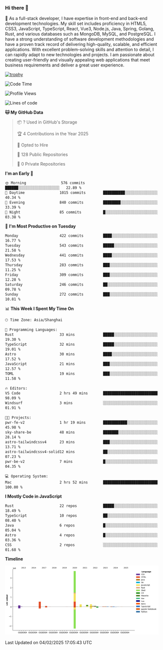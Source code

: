 ### Hi there 👋

🌱 As a full-stack developer, I have expertise in front-end and back-end development technologies. My skill set includes proficiency in HTML5, CSS3, JavaScript, TypeScript, React, Vue3, Node.js, Java, Spring, Golang, Rust, and various databases such as MongoDB, MySQL, and PostgreSQL. I have a strong understanding of software development methodologies and have a proven track record of delivering high-quality, scalable, and efficient applications. With excellent problem-solving skills and attention to detail, I can rapidly adapt to new technologies and projects. I am passionate about creating user-friendly and visually appealing web applications that meet business requirements and deliver a great user experience.

[![trophy](https://github-profile-trophy.vercel.app/?username=elton&rank=SECRET,SSS,SS,S,AAA,AA,A&theme=onedark&no-frame=true&margin-w=10)](https://github.com/ryo-ma/github-profile-trophy)

<!--START_SECTION:waka-->
![Code Time](http://img.shields.io/badge/Code%20Time-1%2C430%20hrs%201%20min-blue)

![Profile Views](http://img.shields.io/badge/Profile%20Views-0-blue)

![Lines of code](https://img.shields.io/badge/From%20Hello%20World%20I%27ve%20Written-5.6%20million%20lines%20of%20code-blue)

**🐱 My GitHub Data** 

> 📦 ? Used in GitHub's Storage 
 > 
> 🏆 4 Contributions in the Year 2025
 > 
> 💼 Opted to Hire
 > 
> 📜 128 Public Repositories 
 > 
> 🔑 0 Private Repositories 
 > 
**I'm an Early 🐤** 

```text
🌞 Morning                576 commits         ██████░░░░░░░░░░░░░░░░░░░   22.89 % 
🌆 Daytime                1015 commits        ██████████░░░░░░░░░░░░░░░   40.34 % 
🌃 Evening                840 commits         ████████░░░░░░░░░░░░░░░░░   33.39 % 
🌙 Night                  85 commits          █░░░░░░░░░░░░░░░░░░░░░░░░   03.38 % 
```
📅 **I'm Most Productive on Tuesday** 

```text
Monday                   422 commits         ████░░░░░░░░░░░░░░░░░░░░░   16.77 % 
Tuesday                  543 commits         █████░░░░░░░░░░░░░░░░░░░░   21.58 % 
Wednesday                441 commits         ████░░░░░░░░░░░░░░░░░░░░░   17.53 % 
Thursday                 283 commits         ███░░░░░░░░░░░░░░░░░░░░░░   11.25 % 
Friday                   309 commits         ███░░░░░░░░░░░░░░░░░░░░░░   12.28 % 
Saturday                 246 commits         ██░░░░░░░░░░░░░░░░░░░░░░░   09.78 % 
Sunday                   272 commits         ███░░░░░░░░░░░░░░░░░░░░░░   10.81 % 
```


📊 **This Week I Spent My Time On** 

```text
🕑︎ Time Zone: Asia/Shanghai

💬 Programming Languages: 
Rust                     33 mins             █████░░░░░░░░░░░░░░░░░░░░   19.30 % 
TypeScript               32 mins             █████░░░░░░░░░░░░░░░░░░░░   19.01 % 
Astro                    30 mins             ████░░░░░░░░░░░░░░░░░░░░░   17.52 % 
JavaScript               21 mins             ███░░░░░░░░░░░░░░░░░░░░░░   12.57 % 
TOML                     19 mins             ███░░░░░░░░░░░░░░░░░░░░░░   11.58 % 

🔥 Editors: 
VS Code                  2 hrs 49 mins       █████████████████████████   98.09 % 
Windsurf                 3 mins              ░░░░░░░░░░░░░░░░░░░░░░░░░   01.91 % 

🐱‍💻 Projects: 
pwr-fe-v2                1 hr 19 mins        ███████████░░░░░░░░░░░░░░   45.98 % 
sky-share-be             48 mins             ███████░░░░░░░░░░░░░░░░░░   28.14 % 
astro-tailwindcssv4      23 mins             ███░░░░░░░░░░░░░░░░░░░░░░   13.71 % 
astro-tailwindcssv4-solid12 mins             ██░░░░░░░░░░░░░░░░░░░░░░░   07.23 % 
pwr-be-v2                7 mins              █░░░░░░░░░░░░░░░░░░░░░░░░   04.35 % 

💻 Operating System: 
Mac                      2 hrs 52 mins       █████████████████████████   100.00 % 
```

**I Mostly Code in JavaScript** 

```text
Rust                     22 repos            █████░░░░░░░░░░░░░░░░░░░░   18.49 % 
TypeScript               10 repos            ██░░░░░░░░░░░░░░░░░░░░░░░   08.40 % 
Java                     6 repos             █░░░░░░░░░░░░░░░░░░░░░░░░   05.04 % 
Astro                    4 repos             █░░░░░░░░░░░░░░░░░░░░░░░░   03.36 % 
CSS                      2 repos             ░░░░░░░░░░░░░░░░░░░░░░░░░   01.68 % 
```



**Timeline**

![Lines of Code chart](https://raw.githubusercontent.com/elton/elton/main/assets/bar_graph.png)


 Last Updated on 04/02/2025 17:05:43 UTC
<!--END_SECTION:waka-->

<!--
**elton/elton** is a ✨ _special_ ✨ repository because its `README.md` (this file) appears on your GitHub profile.

Here are some ideas to get you started:

- 🔭 I’m currently working on ...
- 🌱 I’m currently learning ...
- 👯 I’m looking to collaborate on ...
- 🤔 I’m looking for help with ...
- 💬 Ask me about ...
- 📫 How to reach me: ...
- 😄 Pronouns: ...
- ⚡ Fun fact: ...
-->
